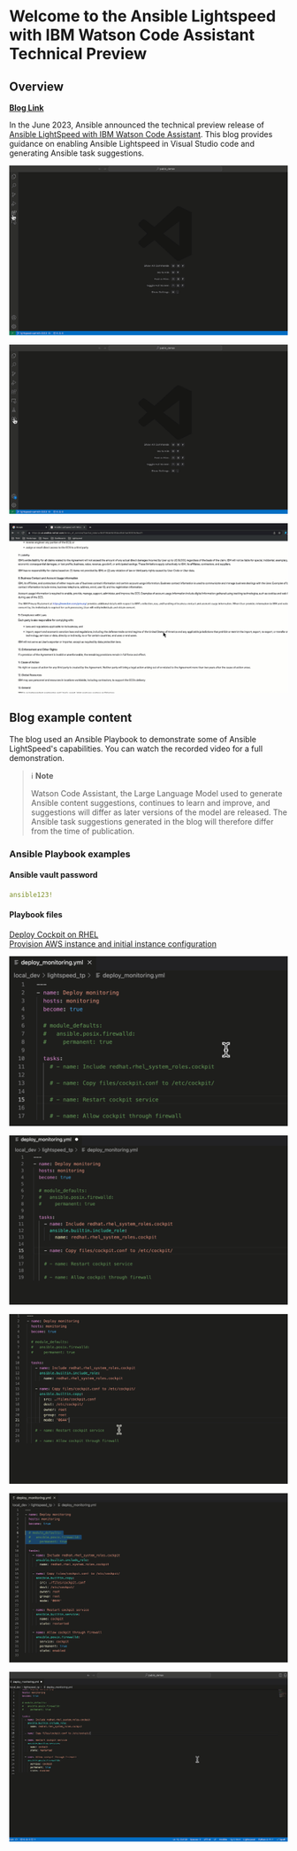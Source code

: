 # Welcome to the Ansible Lightspeed with IBM Watson Code Assistant Technical Preview

## Overview
[**Blog Link**](#ansible-playbook-examples)

In the June 2023, Ansible announced the technical preview release of [Ansible LightSpeed with IBM Watson Code Assistant](https://www.redhat.com/en/engage/project-wisdom). This blog provides guidance on enabling Ansible Lightspeed in Visual Studio code and generating Ansible task suggestions.

![install_extension](./img/install_extension.gif)

![gh_login](./img/gh_login.gif)

![accept_t_c](./img/accept_t_c.gif)

## Blog example content

The blog used an Ansible Playbook to demonstrate some of Ansible LightSpeed's capabilities. You can watch the recorded video for a full demonstration.

>ℹ️ **Note**
>
> Watson Code Assistant, the Large Language Model used to generate Ansible content suggestions, continues to learn and improve, and suggestions will differ as later versions of the model are released. The Ansible task suggestions generated in the blog will therefore differ from the time of publication.

### Ansible Playbook examples

#### Ansible vault password

```yaml
ansible123!
```

#### Playbook files

[Deploy Cockpit on RHEL](./deploy_monitoring.yml)  
[Provision AWS instance and initial instance configuration](./provision_instances.yml)

![generate_suggestion](./img/generate_suggestion.gif)

![best_practices](./img/second_task.gif)

![remaining_tasks](./img/3_4_task.gif)

![context](./img/module_defaults.gif)

![training_matches](./img/training_matches.gif)
